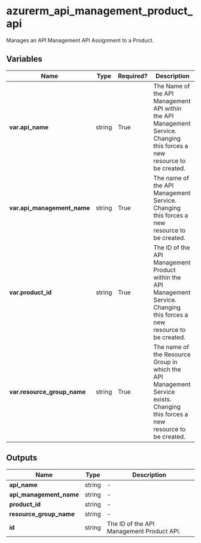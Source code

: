 # azurerm_api_management_product_api

Manages an API Management API Assignment to a Product.

## Variables

| Name | Type | Required? |  Description |
| ---- | ---- | --------- |  ----------- |
| **var.api_name** | string | True | The Name of the API Management API within the API Management Service. Changing this forces a new resource to be created. | 
| **var.api_management_name** | string | True | The name of the API Management Service. Changing this forces a new resource to be created. | 
| **var.product_id** | string | True | The ID of the API Management Product within the API Management Service. Changing this forces a new resource to be created. | 
| **var.resource_group_name** | string | True | The name of the Resource Group in which the API Management Service exists. Changing this forces a new resource to be created. | 



## Outputs

| Name | Type | Description |
| ---- | ---- | --------- | 
| **api_name** | string  | - | 
| **api_management_name** | string  | - | 
| **product_id** | string  | - | 
| **resource_group_name** | string  | - | 
| **id** | string  | The ID of the API Management Product API. | 